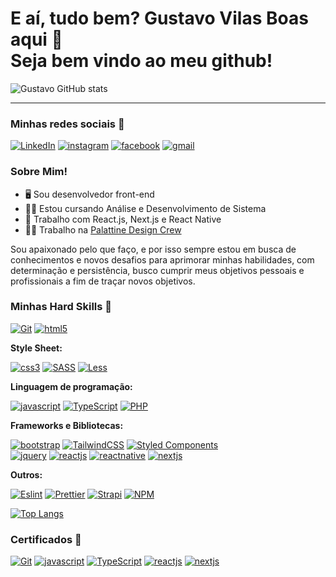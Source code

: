 # E aí, tudo bem? Gustavo Vilas Boas aqui 👋<br /> Seja bem vindo ao meu github!

![Gustavo GitHub stats](https://github-readme-stats.vercel.app/api?username=GustavoVilasBSilva&show_icons=true&theme=tokyonight&border_color=6959CD)

---

### Minhas redes sociais 📱

[![LinkedIn](https://img.shields.io/badge/LinkedIn-0077B5?style=for-the-badge&logo=linkedin&logoColor=white)](https://www.linkedin.com/in/gustavo-vilas-boas-580185218)
[![instagram](https://img.shields.io/badge/Instagram-E4405F?style=for-the-badge&logo=instagram&logoColor=white)](https://www.instagram.com/gustavo02.vilas/)
[![facebook](https://img.shields.io/badge/Facebook-1877F2?style=for-the-badge&logo=facebook&logoColor=white)](https://www.facebook.com/gustavo.vilasboassilva)
[![gmail](https://img.shields.io/badge/Gmail-D14836?style=for-the-badge&logo=gmail&logoColor=white)](mailto:gutog2105@gmail.com)

### Sobre Mim!

- 🖥️ Sou desenvolvedor front-end
- 👨‍🎓 Estou cursando Análise e Desenvolvimento de Sistema
- 🌱 Trabalho com React.js, Next.js e React Native
- 👨‍💻 Trabalho na [Palattine Design Crew](https://palattine.com.br/pt-br/home)

Sou apaixonado pelo que faço, e por isso sempre estou em busca de conhecimentos e novos desafios para aprimorar minhas habilidades, com determinação e persistência, busco cumprir meus objetivos pessoais e profissionais a fim de traçar novos objetivos.

### Minhas Hard Skills 🚀

[![Git](https://img.shields.io/badge/git-%23F05033.svg?style=for-the-badge&logo=git&logoColor=white)]()
[![html5](https://img.shields.io/badge/HTML5-E34F26?style=for-the-badge&logo=html5&logoColor=white)]()

**Style Sheet:**

[![css3](https://img.shields.io/badge/CSS3-1572B6?style=for-the-badge&logo=css3&logoColor=white)]()
[![SASS](https://img.shields.io/badge/SASS-hotpink.svg?style=for-the-badge&logo=SASS&logoColor=white)]()
[![Less](https://img.shields.io/badge/less-2B4C80?style=for-the-badge&logo=less&logoColor=white)]()

**Linguagem de programação:**

[![javascript](https://img.shields.io/badge/JavaScript-F7DF1E?style=for-the-badge&logo=javascript&logoColor=black)]()
[![TypeScript](https://img.shields.io/badge/typescript-%23007ACC.svg?style=for-the-badge&logo=typescript&logoColor=white)]()
[![PHP](https://img.shields.io/badge/PHP-777BB4?style=for-the-badge&logo=php&logoColor=white)]()

**Frameworks e Bibliotecas:**

[![bootstrap](https://img.shields.io/badge/Bootstrap-563D7C?style=for-the-badge&logo=bootstrap&logoColor=white)]()
[![TailwindCSS](https://img.shields.io/badge/tailwindcss-%2338B2AC.svg?style=for-the-badge&logo=tailwind-css&logoColor=white)]()
[![Styled Components](https://img.shields.io/badge/styled--components-DB7093?style=for-the-badge&logo=styled-components&logoColor=white)]()
<br/>
[![jquery](https://img.shields.io/badge/jQuery-0769AD?style=for-the-badge&logo=jquery&logoColor=white)]()
[![reactjs](https://img.shields.io/badge/React-20232A?style=for-the-badge&logo=react&logoColor=61DAFB)]()
[![reactnative](https://img.shields.io/badge/react_native-%2320232a.svg?style=for-the-badge&logo=react&logoColor=%2361DAFB)]()
[![nextjs](https://img.shields.io/badge/next.js-000000?style=for-the-badge&logo=nextdotjs&logoColor=white)]()

**Outros:**

[![Eslint](https://img.shields.io/badge/eslint-3A33D1?style=for-the-badge&logo=eslint&logoColor=white)]()
[![Prettier](https://img.shields.io/badge/prettier-1A2C34?style=for-the-badge&logo=prettier&logoColor=F7BA3E)]()
[![Strapi](https://img.shields.io/badge/strapi-%232E7EEA.svg?style=for-the-badge&logo=strapi&logoColor=white)]()
[![NPM](https://img.shields.io/badge/NPM-%23CB3837.svg?style=for-the-badge&logo=npm&logoColor=white)]()

[![Top Langs](https://github-readme-stats.vercel.app/api/top-langs/?username=GustavoVilasBSilva&layout=compact&theme=tokyonight&border_color=6959CD)](https://github.com/GustavoVilasBSilva?tab=repositories)

### Certificados 📝

[![Git](https://img.shields.io/badge/git-%23F05033.svg?style=for-the-badge&logo=git&logoColor=white)](https://alunos.b7web.com.br/media/certificates/certificado_6278547.jpg)
[![javascript](https://img.shields.io/badge/JavaScript-F7DF1E?style=for-the-badge&logo=javascript&logoColor=black)](https://alunos.b7web.com.br/media/certificates/certificado_3489013.jpg)
[![TypeScript](https://img.shields.io/badge/typescript-%23007ACC.svg?style=for-the-badge&logo=typescript&logoColor=white)](https://alunos.b7web.com.br/media/certificates/certificado_5844701.jpg)
[![reactjs](https://img.shields.io/badge/React-20232A?style=for-the-badge&logo=react&logoColor=61DAFB)](https://alunos.b7web.com.br/media/certificates/certificado_3907084.jpg)
[![nextjs](https://img.shields.io/badge/next.js-000000?style=for-the-badge&logo=nextdotjs&logoColor=white)](https://alunos.b7web.com.br/media/certificates/certificado_3004984.jpg)

